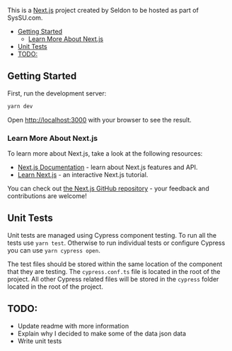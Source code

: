 This is a [Next.js](https://nextjs.org/) project created by Seldon to be hosted as part of SysSU.com.

- [Getting Started](#getting-started)
  - [Learn More About Next.js](#learn-more-about-nextjs)
- [Unit Tests](#unit-tests)
- [TODO:](#todo)

## Getting Started

First, run the development server:

```bash
yarn dev
``` 

Open [http://localhost:3000](http://localhost:3000) with your browser to see the result.

### Learn More About Next.js

To learn more about Next.js, take a look at the following resources:

- [Next.js Documentation](https://nextjs.org/docs) - learn about Next.js features and API.
- [Learn Next.js](https://nextjs.org/learn) - an interactive Next.js tutorial.

You can check out [the Next.js GitHub repository](https://github.com/vercel/next.js/) - your feedback and contributions are welcome!

## Unit Tests
Unit tests are managed using Cypress component testing. To run all the tests use `yarn test`. Otherwise to run individual tests or configure Cypress you can use `yarn cypress open`.

The test files should be stored within the same location of the component that they are testing. The `cypress.conf.ts` file is located in the root of the project. All other Cypress related files will be stored in the `cypress` folder located in the root of the project.

## TODO:
- Update readme with more information
- Explain why I decided to make some of the data json data
- Write unit tests
